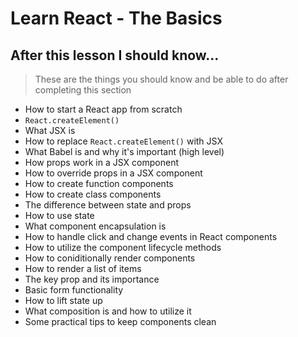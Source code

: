 # Learn React - The Basics

## After this lesson I should know...
>These are the things you should know and be able to do after completing this section

- How to start a React app from scratch
- `React.createElement()`
- What JSX is
- How to replace `React.createElement()` with JSX
- What Babel is and why it's important (high level)
- How props work in a JSX component
- How to override props in a JSX component
- How to create function components
- How to create class components
- The difference between state and props
- How to use state
- What component encapsulation is
- How to handle click and change events in React components
- How to utilize the component lifecycle methods
- How to coniditionally render components
- How to render a list of items
- The key prop and its importance
- Basic form functionality
- How to lift state up
- What composition is and how to utilize it
- Some practical tips to keep components clean